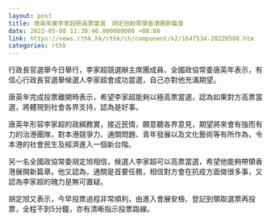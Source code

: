 ```yaml
---
layout: post
title: 唐英年冀李家超極高票當選　胡定旭盼帶領香港開新篇章
date: 2022-05-08 11:30:46.000000000 +08:00
link: https://news.rthk.hk/rthk/ch/component/k2/1647534-20220508.htm
categories: rthk
---
```


行政長官選舉今日舉行，李家超競選辦主席團成員、全國政協常委唐英年表示，有信心行政長官選舉候選人李家超會成功當選，自己亦對他充滿期望。

唐英年完成投票離開時表示，希望李家超能夠以極高票當選，認為如果對方高票當選，將體現到社會各界支持，認為是好事。

唐英年形容李家超的政綱務實，接近民情，願意聽各界意見，期望將來會有強而有力的治港團隊，對本港競爭力、通關問題、青年發展以及文化藝術等有所作為，令本港的社會民生及經濟進入一個新台階。

另一名全國政協常委胡定旭相信，候選人李家超可以高票當選，希望他能夠帶領香港展開新篇章。他又認為，通關是首要任務，相信對方會在抗疫方面做很多事，又認為李家超的魄力是無可置疑。

胡定旭又表示，今早投票過程非常順利，由進入會展安檢、登記到領取選票再投票，全程不到5分鐘，亦有清晰指示投票路線。
